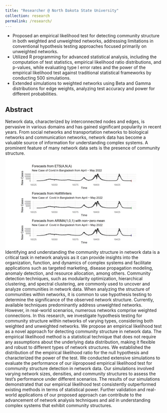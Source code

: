 ```yaml
---
title: "Researcher @ North Dakota State University"
collection: research
permalink: /research/
---
```


- Proposed an empirical likelihood test for detecting community structure in both weighted and unweighted networks, addressing limitations in conventional hypothesis testing approaches focused primarily on unweighted networks.
- Utilized R programming for advanced statistical analysis, including the computation of test statistics, empirical likelihood ratio distributions, and p-values, while evaluating type I error rates and the power of the empirical likelihood test against traditional statistical frameworks by conducting 500 simulations. 
- Extended simulations to weighted networks using Beta and Gamma distributions for edge weights, analyzing test accuracy and power for different probabilities.

## Abstract

Network data, characterized by interconnected nodes and edges, is pervasive in various domains and has gained significant popularity in recent years. From social networks
and transportation networks to biological networks and communication networks, network
data has become a valuable source of information for understanding complex systems. A
prominent feature of many network data sets is the presence of community structure. <img src='/images/Econometrics.jpg'>
Identifying and understanding the community structure in network data is a critical task in
network analysis as it can provide insights into the organization, function, and dynamics of
complex systems and facilitate applications such as targeted marketing, disease propagation
modeling, anomaly detection, and resource allocation, among others. Community detection
techniques, such as modularity optimization, hierarchical clustering, and spectral clustering,
are commonly used to uncover and analyze communities in network data. When analyzing
the structure of communities within networks, it is common to use hypothesis testing to determine the significance of the observed network structure. Currently, available techniques
predominantly address unweighted networks. However, in real-world scenarios, numerous
networks comprise weighted connections. In this research, we investigate hypothesis testing
for community structure within networks of varying types, considering both weighted and
unweighted networks. We propose an empirical likelihood test as a novel approach for detecting community structure in network data. The empirical likelihood method is a statistical
technique that does not require any assumptions about the underlying data distribution,
making it flexible and robust to different types of network structures. We established the
distribution of the empirical likelihood ratio for the null hypothesis and characterized the
power of the test. We conducted extensive simulations to evaluate the performance of our
iiiproposed empirical likelihood test for community structure detection in network data. Our
simulations involved varying network sizes, densities, and community structures to assess the
test’s performance under different scenarios. The results of our simulations demonstrated
that our empirical likelihood test consistently outperformed existing methods in terms of
statistical power. Further validation and real-world applications of our proposed approach
can contribute to the advancement of network analysis techniques and aid in understanding
complex systems that exhibit community structures.
